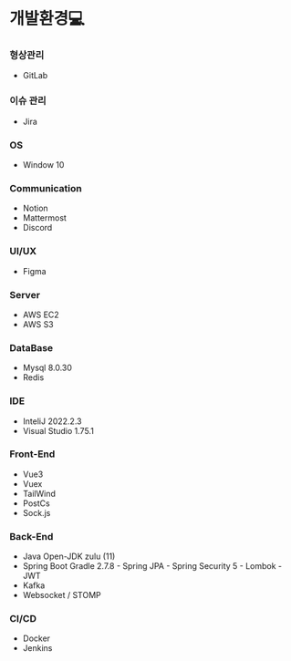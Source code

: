 # 개발환경💻

### 형상관리

- GitLab

### 이슈 관리

- Jira

### OS

- Window 10

### Communication

- Notion
- Mattermost
- Discord

### UI/UX

- Figma

### Server

- AWS EC2
- AWS S3

### DataBase

- Mysql 8.0.30
- Redis

### IDE

- InteliJ 2022.2.3
- Visual Studio 1.75.1

### Front-End

- Vue3
- Vuex
- TailWind
- PostCs
- Sock.js

### Back-End

- Java Open-JDK
  zulu (11)
- Spring Boot Gradle
  2.7.8 - Spring JPA - Spring Security 5 - Lombok - JWT
- Kafka
- Websocket / STOMP

### CI/CD

- Docker
- Jenkins
